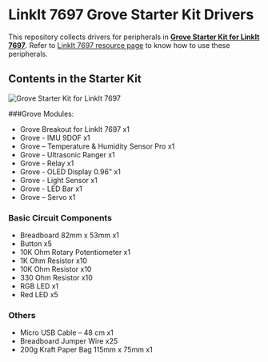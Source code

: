 # LinkIt 7697 Grove Starter Kit Drivers

This repository collects drivers for peripherals in [**Grove Starter Kit for LinkIt 7697**](https://www.seeedstudio.com/Grove-Starter-Kit-for-LinkIt-7697-p-2834.html). Refer to [LinkIt 7697 resource page](https://docs.labs.mediatek.com/resource/linkit7697-arduino/en/linkit-7697-starter-kit) to know how to use these peripherals.

## Contents in the Starter Kit

![Grove Starter Kit for LinkIt 7697](https://statics3.seeedstudio.com/seeed/img/2017-04/zV7bR4HGN2BbzJnNxQTgsvqO.jpg)

###Grove Modules:
* Grove Breakout for LinkIt 7697 x1
* Grove - IMU 9DOF x1
* Grove – Temperature & Humidity Sensor Pro x1
* Grove - Ultrasonic Ranger x1
* Grove - Relay  x1
* Grove - OLED Display 0.96" x1
* Grove - Light Sensor x1
* Grove - LED Bar x1
* Grove – Servo x1

### Basic Circuit Components

* Breadboard 82mm x 53mm x1
* Button x5
* 10K Ohm Rotary Potentiometer x1
* 1K Ohm Resistor x10
* 10K Ohm Resistor x10
* 330 Ohm Resistor  x10
* RGB LED x1
* Red LED x5

### Others
* Micro USB Cable – 48 cm x1
* Breadboard Jumper Wire x25
* 200g Kraft Paper Bag 115mm x 75mm  x1
